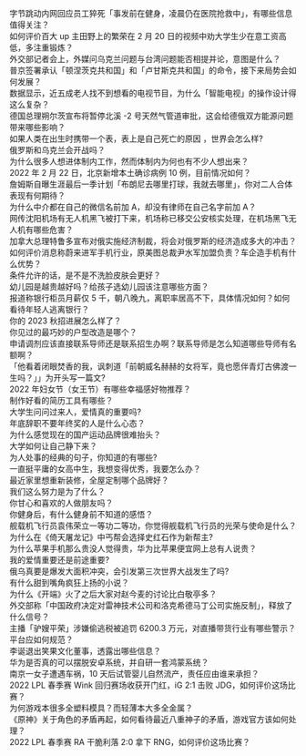 字节跳动内网回应员工猝死「事发前在健身，凌晨仍在医院抢救中」，有哪些信息值得关注？  
如何评价百大 up 主田野上的繁荣在 2 月 20 日的视频中劝大学生少在意工资高低，多注重锻炼？  
外交部记者会上，外媒问乌克兰问题与台湾问题能否相提并论，意图是什么？  
普京签署承认「顿涅茨克共和国」和「卢甘斯克共和国」的命令，接下来局势会如何发展？  
数据显示，近五成老人找不到想看的电视节目，为什么「智能电视」的操作设计得这么复杂？  
德国总理朔尔茨宣布将暂停北溪 -2 号天然气管道审批，这会给德俄双方能源问题带来哪些影响？  
如果人类在出生时携带一个表，表上是自己死亡的原因 ，世界会怎么样?  
俄罗斯和乌克兰会开战吗？  
为什么很多人想进体制内工作，然而体制内为何也有不少人想出来？  
2022 年 2 月 22 日，北京新增本土确诊病例 10 例，目前情况如何？  
詹姆斯自曝生涯最后一季计划「布朗尼去哪里打球，我就去哪里」，你对二人合体表现有何期待？  
为什么中介都在自己的微信名前加 A，却没有律师在自己名字前加 A？  
网传沈阳机场有无人机黑飞被打下来，机场称已移交公安核实处理，在机场黑飞无人机有哪些危害？  
加拿大总理特鲁多宣布对俄实施经济制裁，将会对俄罗斯的经济造成多大的冲击？  
如何评价消息称蔚来进军手机行业，原美图总裁尹水军加盟负责？车企造手机有什么优势？  
条件允许的话，是不是不洗脸皮肤会更好？  
幼儿园是越贵越好吗？给孩子选幼儿园该注意哪些方面？  
报道称银行柜员月薪仅 5 千，朝八晚九，离职率居高不下，具体情况如何？如何看待年轻人逃离银行？  
你的 2023 秋招进展怎么样了？  
你见过的最巧妙的户型改造是哪个？  
申请调剂应该直接联系导师还是联系招生办啊？联系导师是怎么知道哪些导师有名额啊？  
「他看着闭眼焚香的我，讽刺道「前朝威名赫赫的女将军，竟也愿伴青灯古佛渡一生吗？」」为开头写一篇文?  
2022 年妇女节（女王节）有哪些幸福感好物推荐？  
制作好看的简历工具有哪些？  
大学生问问过来人，爱情真的重要吗?  
年底辞职不要年终奖的人是什么心态？  
为什么感觉现在的国产运动品牌很难抬头？  
大学如何让自己静下来？  
为人处事的经典的句子，你知道的有哪些?  
一直挺平庸的女高中生，我想变得优秀，我要怎么办？  
最近家里想重新装修，全屋定制哪个品牌好？  
我们这么努力是为了什么？  
你甘心和喜欢的人做朋友吗？  
你健身后，有什么健身前不知道的感悟？  
舰载机飞行员袁伟荣立一等功二等功，你觉得舰载机飞行员的光荣与使命是什么？  
为什么在《倚天屠龙记》中丐帮会选择史红石作为新帮主?  
为什么苹果手机那么贵没人觉得贵，华为比苹果便宜网上总有人说贵？  
我的爱情重要还是前途重要?  
俄乌真要是爆发大面积冲突，会引发第三次世界大战发生了吗?  
有什么甜到嘴角疯狂上扬的小说？  
为什么《开端》火了之后大家对赵今麦的讨论比白敬亭多？  
外交部称「中国政府决定对雷神技术公司和洛克希德马丁公司实施反制」，释放了什么信号？  
主播「驴嫂平荣」涉嫌偷逃税被追罚 6200.3 万元，对直播带货行业有哪些警示？平台应如何规范？  
李诞退出笑果文化董事，透露出哪些信息？  
华为是否真的可以摆脱安卓系统，并自研一套鸿蒙系统？  
南京一女子遭遇车祸，10 天后试管婴儿自然流产，责任应由谁来承担？  
2022 LPL 春季赛 Wink 回归赛场收获开门红，iG 2:1 击败 JDG，如何评价这场比赛？  
为何游戏本很多全塑料模具？而轻薄本大多全金属？  
《原神》关于角色的矛盾再起，如何看待最近八重神子的矛盾，游戏官方该如何处理？  
2022 LPL 春季赛 RA 干脆利落 2:0 拿下 RNG，如何评价这场比赛？  
